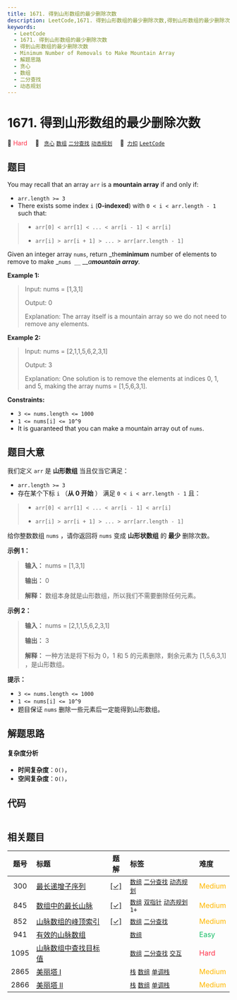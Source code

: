 ```yaml
---
title: 1671. 得到山形数组的最少删除次数
description: LeetCode,1671. 得到山形数组的最少删除次数,得到山形数组的最少删除次数,Minimum Number of Removals to Make Mountain Array,解题思路,贪心,数组,二分查找,动态规划
keywords:
  - LeetCode
  - 1671. 得到山形数组的最少删除次数
  - 得到山形数组的最少删除次数
  - Minimum Number of Removals to Make Mountain Array
  - 解题思路
  - 贪心
  - 数组
  - 二分查找
  - 动态规划
---
```


# 1671. 得到山形数组的最少删除次数

🔴 <font color=#ff334b>Hard</font>&emsp; 🔖&ensp; [`贪心`](/tag/greedy.md) [`数组`](/tag/array.md) [`二分查找`](/tag/binary-search.md) [`动态规划`](/tag/dynamic-programming.md)&emsp; 🔗&ensp;[`力扣`](https://leetcode.cn/problems/minimum-number-of-removals-to-make-mountain-array) [`LeetCode`](https://leetcode.com/problems/minimum-number-of-removals-to-make-mountain-array)

## 题目

You may recall that an array `arr` is a **mountain array** if and only if:

  * `arr.length >= 3`
  * There exists some index `i` (**0-indexed**) with `0 < i < arr.length - 1` such that: 
> 
> * `arr[0] < arr[1] < ... < arr[i - 1] < arr[i]`
> 
> * `arr[i] > arr[i + 1] > ... > arr[arr.length - 1]`

Given an integer array `nums`​​​, return _the**minimum** number of elements to
remove to make _`nums _​​​_` ___a**mountain array**._



**Example 1:**

> Input: nums = [1,3,1]
> 
> Output: 0
> 
> Explanation: The array itself is a mountain array so we do not need to remove any elements.

**Example 2:**

> Input: nums = [2,1,1,5,6,2,3,1]
> 
> Output: 3
> 
> Explanation: One solution is to remove the elements at indices 0, 1, and 5, making the array nums = [1,5,6,3,1].

**Constraints:**

  * `3 <= nums.length <= 1000`
  * `1 <= nums[i] <= 10^9`
  * It is guaranteed that you can make a mountain array out of `nums`.


## 题目大意

我们定义 `arr` 是 **山形数组**  当且仅当它满足：

  * `arr.length >= 3`
  * 存在某个下标 `i` （**从 0 开始** ） 满足 `0 < i < arr.length - 1` 且： 
> 
> * `arr[0] < arr[1] < ... < arr[i - 1] < arr[i]`
> 
> * `arr[i] > arr[i + 1] > ... > arr[arr.length - 1]`

给你整数数组 `nums`​ ，请你返回将 `nums` 变成 **山形状数组**  的​ **最少**  删除次数。



**示例 1：**

> 
> 
> 
> 
> 
> **输入：** nums = [1,3,1]
> 
> **输出：** 0
> 
> **解释：** 数组本身就是山形数组，所以我们不需要删除任何元素。
> 
> 

**示例 2：**

> 
> 
> 
> 
> 
> **输入：** nums = [2,1,1,5,6,2,3,1]
> 
> **输出：** 3
> 
> **解释：** 一种方法是将下标为 0，1 和 5 的元素删除，剩余元素为 [1,5,6,3,1] ，是山形数组。
> 
> 



**提示：**

  * `3 <= nums.length <= 1000`
  * `1 <= nums[i] <= 10^9`
  * 题目保证 `nums` 删除一些元素后一定能得到山形数组。


## 解题思路

#### 复杂度分析

- **时间复杂度**：`O()`，
- **空间复杂度**：`O()`，

## 代码

```javascript

```

## 相关题目

<!-- prettier-ignore -->
| 题号 | 标题 | 题解 | 标签 | 难度 |
| :------: | :------ | :------: | :------ | :------ |
| 300 | [最长递增子序列](https://leetcode.com/problems/longest-increasing-subsequence) | [[✓]](/problem/0300.md) |  [`数组`](/tag/array.md) [`二分查找`](/tag/binary-search.md) [`动态规划`](/tag/dynamic-programming.md) | <font color=#ffb800>Medium</font> |
| 845 | [数组中的最长山脉](https://leetcode.com/problems/longest-mountain-in-array) | [[✓]](/problem/0845.md) |  [`数组`](/tag/array.md) [`双指针`](/tag/two-pointers.md) [`动态规划`](/tag/dynamic-programming.md) `1+` | <font color=#ffb800>Medium</font> |
| 852 | [山脉数组的峰顶索引](https://leetcode.com/problems/peak-index-in-a-mountain-array) | [[✓]](/problem/0852.md) |  [`数组`](/tag/array.md) [`二分查找`](/tag/binary-search.md) | <font color=#ffb800>Medium</font> |
| 941 | [有效的山脉数组](https://leetcode.com/problems/valid-mountain-array) |  |  [`数组`](/tag/array.md) | <font color=#15bd66>Easy</font> |
| 1095 | [山脉数组中查找目标值](https://leetcode.com/problems/find-in-mountain-array) |  |  [`数组`](/tag/array.md) [`二分查找`](/tag/binary-search.md) [`交互`](/tag/interactive.md) | <font color=#ff334b>Hard</font> |
| 2865 | [美丽塔 I](https://leetcode.com/problems/beautiful-towers-i) |  |  [`栈`](/tag/stack.md) [`数组`](/tag/array.md) [`单调栈`](/tag/monotonic-stack.md) | <font color=#ffb800>Medium</font> |
| 2866 | [美丽塔 II](https://leetcode.com/problems/beautiful-towers-ii) |  |  [`栈`](/tag/stack.md) [`数组`](/tag/array.md) [`单调栈`](/tag/monotonic-stack.md) | <font color=#ffb800>Medium</font> |